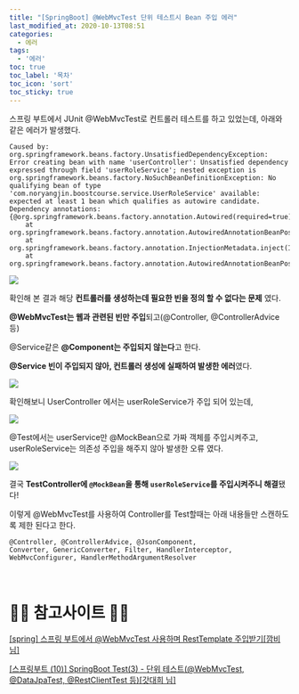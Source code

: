 ```yaml
---
title: "[SpringBoot] @WebMvcTest 단위 테스트시 Bean 주입 에러"
last_modified_at: 2020-10-13T08:51
categories: 
  - 에러
tags: 
  - '에러'
toc: true
toc_label: '목차'
toc_icon: 'sort'
toc_sticky: true
---
```

스프링 부트에서 JUnit @WebMvcTest로 컨트롤러 테스트를 하고 있었는데, 아래와 같은 에러가 발생했다.

```
Caused by: org.springframework.beans.factory.UnsatisfiedDependencyException: Error creating bean with name 'userController': Unsatisfied dependency expressed through field 'userRoleService'; nested exception is org.springframework.beans.factory.NoSuchBeanDefinitionException: No qualifying bean of type 'com.noryangjin.boostcourse.service.UserRoleService' available: expected at least 1 bean which qualifies as autowire candidate. Dependency annotations: {@org.springframework.beans.factory.annotation.Autowired(required=true)}
	at org.springframework.beans.factory.annotation.AutowiredAnnotationBeanPostProcessor$AutowiredFieldElement.inject(AutowiredAnnotationBeanPostProcessor.java:643)
	at org.springframework.beans.factory.annotation.InjectionMetadata.inject(InjectionMetadata.java:130)
	at org.springframework.beans.factory.annotation.AutowiredAnnotationBeanPostProcessor
```

![](https://images.velog.io/images/gillog/post/bc3c6127-6d23-401d-a8f9-9daa21c0ac67/bandicam%202020-10-13%2017-36-48-600.png)


확인해 본 결과 해당 **컨트롤러를 생성하는데 필요한 빈을 정의 할 수 없다는 문제** 였다.

**@WebMvcTest는 웹과 관련된 빈만 주입**되고(@Controller, @ControllerAdvice 등)

@Service같은 **@Component는 주입되지 않는다**고 한다.

**@Service 빈이 주입되지 않아, 컨트롤러 생성에 실패하여 발생한 에러**였다.



![](https://images.velog.io/images/gillog/post/c6b540d7-f8ce-4ece-8b16-51449904632d/bandicam%202020-10-13%2017-42-00-696.png)

확인해보니 UserController 에서는 userRoleService가 주입 되어 있는데,

![](https://images.velog.io/images/gillog/post/1ac03e24-04de-462a-902e-96ade02c36a2/bandicam%202020-10-13%2017-40-56-619.png)


@Test에서는 userService만 @MockBean으로 가짜 객체를 주입시켜주고, userRoleService는 의존성 주입을 해주지 않아 발생한 오류 였다.

![](https://images.velog.io/images/gillog/post/a616d134-3b86-4e80-9726-c0e4e1251520/bandicam%202020-10-13%2017-44-31-741.png)

결국 **TestController에 `@MockBean`을 통해 `userRoleService`를 주입시켜주니 해결**됐다!

이렇게 @WebMvcTest를 사용하여 Controller를 Test할때는 아래 내용들만 스캔하도록 제한 된다고 한다.

```
@Controller, @ControllerAdvice, @JsonComponent, 
Converter, GenericConverter, Filter, HandlerInterceptor,
WebMvcConfigurer, HandlerMethodArgumentResolver
```
 
 
 <br>

# 🙆‍♂️ 참고사이트 🙇‍♂️

[[spring] 스프링 부트에서 @WebMvcTest 사용하며 RestTemplate 주입받기[깜비 님]](https://kkambi.tistory.com/154)

[[스프링부트 (10)] SpringBoot Test(3) - 단위 테스트(@WebMvcTest, @DataJpaTest, @RestClientTest 등)[갓대희 님]](https://goddaehee.tistory.com/212)
